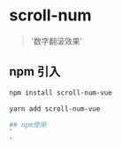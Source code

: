 # scroll-num

> '数字翻滚效果'

## npm 引入

``` bash
npm install scroll-num-vue

yarn add scroll-num-vue

## npm使用
`
`